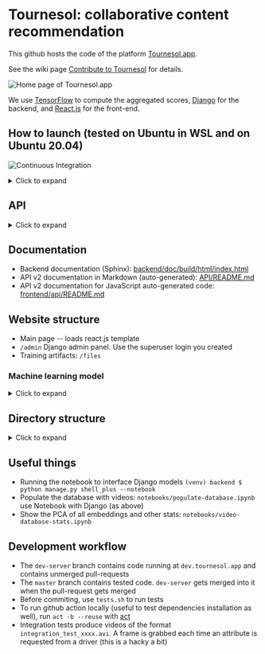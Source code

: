 # Tournesol: collaborative content recommendation

This github hosts the code of the platform [Tournesol.app](https://tournesol.app).

See the wiki page [Contribute to Tournesol](https://wiki.tournesol.app/index.php/Contribute_to_Tournesol) for details.

![Home page of Tournesol.app](https://user-images.githubusercontent.com/10453308/115123905-9b6b4300-9fbf-11eb-8853-25552d13f7b0.png)

We use [TensorFlow](http://tensorflow.org/) to compute the aggregated scores,
[Django](https://www.djangoproject.com/) for the backend, and [React.js](https://reactjs.org/) for the front-end.

## How to launch (tested on Ubuntu in WSL and on Ubuntu 20.04)

![Continuous Integration](https://github.com/tournesol-app/tournesol/workflows/Continuous%20Integration/badge.svg?branch=master)

<details>
  <summary>Click to expand</summary>

First, clone this repo and `cd` to it.
You will need [Docker](https://docs.docker.com/get-docker/) installed and configured.

<h3>Building the Docker image</h3>

The final image size (`docker image ls`) is about 4GB, but during the installation it might take more space.

1. Inside the repository, run `sudo docker build -t tournesol-app/tournesol docker`
2. At the end, the script will print the ssh certificate, like
   ```
   === Your ssh public key... ===
   ssh-rsa ...
   === /public key
   ```
   Copy the ssh-rsa line to your [GitHub account](https://github.com/settings/keys).
3. Run the container with `sudo docker run -p 8000:8000 -p 8899:8899 -p 5900:5900 -p 2222:22 -it tournesol-app/tournesol`.
   The `8000` port exposes the web server, the `8899` port exposes the jupyter notebook, `5900` is for VNC, and `2222` for ssh.
4. To run the same container again, remember the host name of the container (`root@xxx`) and run
   `sudo docker start -ai xxx`

To edit Tournesol source code, start the container and connect via ssh to port 2222 (set up your password, or the public key via the container terminal).
The default root password is `tournesol`.


<h3>Building front-end</h3>

Run inside the container (`npm run build` runs on image build):

```shell
$ cd frontend

# will watch for changes made to the frontend source code and re-build automatically:
frontend $ npm run dev
```

<h3>Running back-end</h3>

Run inside the container to launch the server, and the jupyter notebook:


```shell
(venv-tournesol) $ ./launch_debug.sh
```

Now you can navigate to http://127.0.0.1:8000 to view the development website, and to http://127.0.0.1:8899 to view the Jupyter notebook

To run all tests, do
```shell
(venv-tournesol) $ ./tests.sh
```

Note that the backend needs to be started in a special mode for integration tests, so please close the previous one if you started it (see `screen -ls` and close the backend_server screen).

To see the Jupyter token, run `jupyter notebook list` inside the container.

When running integration tests, you can connect to 127.0.0.1 via VNC (port 5900) to see Firefox

Auxiliary commands:

```shell
(venv-tournesol) $ . ./debug_export.sh # to set env vars, done automatically in Docker
# cd backend

# create the test database
(venv-tournesol) backend $ python manage.py migrate

# (optional) run training
(venv-tournesol) backend $ python manage.py ml_train

# (optional) download latest video metadata
(venv-tournesol) backend $ python manage.py add_videos

# optional: create a user for yourself
(venv-tournesol) backend $ python manage.py createsuperuser
```

Note that creating a super user is highly recommended for testing the website locally and contributing to the codebase. 💯

<h3>Running back-end</h3>

Several options are available to edit the code on the docker container.
- Vim
- The `remote-ssh` extension can be used on Vscode as detailed [here](<h3>Running back-end</h3>) 

</details>

## API
<details>
  <summary>Click to expand</summary>

API is implemented in [Django-REST](https://www.django-rest-framework.org/) using [Spectacular](https://github.com/tfranzel/drf-spectacular) for annotations compliany with [OpenAPI 3.0](https://swagger.io/specification/):

* API (v2): [api_v2](backend/backend/api_v2), running at [api/v2/](http://127.0.0.1:8000/api/v2/).
* For API v2, the [OpenAPI 3](https://swagger.io/specification/) schema is available at [schema.json](backend/schema.json)
  or at [schema/](http://127.0.0.1:8000/schema/)
  - To generate it, run
    ```shell
    backend $ python manage.py spectacular --file schema.json --format openapi-json --validate
    ```
* For API v2, auto-generated documentation is available as well:
  - Via Swagger: [schema/swagger-ui/](http://127.0.0.1:8000/schema/swagger-ui/)
  - Via ReDoc: [schema/redoc/](http://127.0.0.1:8000/schema/redoc/)
  
* <s>Old API (v1): [api.py](backend/backend/api_v1/api.py), will run at [api_explorer/](http://127.0.0.1:8000/api_explorer/)</s> deprecated

</details>

## Documentation

- Backend documentation (Sphinx): [backend/doc/build/html/index.html](backend/doc/build/html/index.html)
- API v2 documentation in Markdown (auto-generated): [API/README.md](API/README.md)
- API v2 documentation for JavaScript auto-generated code: [frontend/api/README.md](frontend/api/README.md)


## Website structure

- Main page -- loads react.js template
- `/admin` Django admin panel. Use the superuser login you created
- Training artifacts: `/files`

### Machine learning model

<details>
  <summary>Click to expand</summary>

- The video fields (reliability, ...) are described in [rating_fields.py](backend/backend/rating_fields.py).
- The model transforms Expert Ratings (pairwise comparisons), [`ExpertRating`](backend/backend/models.py) model into aggregated scores for each `Video`
- Per-expert scores are written to the `VideoRating` model
- To run the model training, call `backend $ python manage.py ml_train`, this will run the [ml_train.py](backend/backend/management/commands/ml_train.py)
  * The script will save weights and plots to `backend/../.models/`
  * The script will use the [default config file](backend/backend/ml_model/config/featureless_config.gin) specified by `--config`
  * To run hyperparameter tuning with [ray tune](https://docs.ray.io/en/latest/tune/index.html), add the `--tune` option and use a corresponding config file, such as
    [featureless_config_hparam_search.gin](backend/backend/ml_model/config/featureless_config_hparam_search.gin).
    The file will generate TensorBoard logs and best/worst predictions in `~/ray_results`.
- There are 2 frameworks used in the project:
  * Embedding model. Uses the `Video.embedding` field in order to represent a video
  * **(now used)** [Featureless model](https://www.overleaf.com/project/5f44dd8e84c8540001bf1552).
    For each video and each expert, there is a variable
- Code structure for the ML models, see [backend/backend/ml_model](backend/backend/ml_model)
  1. [preference_aggregation.py](backend/backend/ml_model/preference_aggregation.py) defines the abstract preference aggregation model without application to Tournesol
     - Constructor creates the model, `fit()` trains it, `__call__()` is for prediction.
     - `MedianPreferenceAggregator` takes outputs of many models and computes the median
     - [preference_aggregation_featureless.py](backend/backend/ml_model/preference_aggregation_featureless.py) Featureless implementation
       - `VariableIndexLayer` defines the Keras layer with a variable which takes indices as inputs and outputs `variable[index]`
       - `AllRatingsWithCommon` defines the wrapper around `VariableIndexLayer` with user-friendly access (indices are converted into names and vice-versa), as well as checkpointing
       - `FeaturelessPreferenceLearningModel` defines a wrapper around `AllRatingsWithCommon` which implements prediction for a particular user, and ratings storage
       - `FeaturelessMedianPreferenceAverageRegularizationAggregator` implements the losses, minibatch computation and the plotting of losses
     - [preference_aggregation_with_embeddings.py](backend/backend/ml_model/preference_aggregation_with_embeddings.py) Embedding implementation
  2. [client_server/database_learner.py](backend/backend/ml_model/client_server/database_learner.py) Abstract class to load data to and from the database into the Preference Aggregation model
     - Constructor loads data, the `fit()` method trains the model, `update_features()` saves results. `load()` and `save()` are for checkpointing
     - [django_ml_featureless.py](backend/backend/ml_model/client_server/django_ml_featureless.py) Featureless implementation
     - [django_ml_embedding.py](backend/backend/ml_model/client_server/django_ml_embedding.py) Embedding implementation

<h4>Where to add online updates</h4>

The rough plan to add online updates would be to:
1. Create a `DatabasePreferenceLearnerFeatureless` as a global object inside the Django code (do once, it would take time)
2. Load current weights data from a checkpoint (do once, it would take time), use `.load()`
3. Load the ratings into the learner, use `.fit()` with `0` epochs
4. Do custom updates (write your own `tf.function` that will re-compute the weights)
5. Get the results and send via API

For quick development, you can use Jupyter notebooks (running by-default on port 8899 if started via [launch.sh](launch.sh))

</details>

## Directory structure

<details><summary>Click to expand</summary>

- notebooks -- research and development
- frontend -- react.js code
- backend -- django/tensorflow code
- backend/db.sqlite3 -- database with videos, preferences, ratings
- backend/api.py -- API definition
- backend/models.py -- Models definition. After updating, run `(venv) backend $ python manage.py makemigrations && python manage.py migrate`
- backend/ml_models.py -- Machine Learning part of the project (server definition included)
- backend/ml_client.py _trainr
- backend/preference_aggregation.py -- code to aggregate expert ratings
- backend/rating_fields.py -- video fields (rating)
- backend/video_search.py -- code to search for a video by name in Django database
- backend/add_videos.py -- code to import videos from YouTube
- backend/management - code to automate import/ml server tasks
- config -- server configuration files
- scripts -- server scripts

</details>

## Useful things
- Running the notebook to interface Django models
  `(venv) backend $ python manage.py shell_plus --notebook`
- Populate the database with videos: `notebooks/populate-database.ipynb` use Notebook with Django (as above)
- Show the PCA of all embeddings and other stats: `notebooks/video-database-stats.ipynb`

## Development workflow
- The `dev-server` branch contains code running at `dev.tournesol.app` and contains unmerged pull-requests
- The `master` branch contains tested code. `dev-server` gets merged into it when the pull-request gets merged
- Before commiting, use `tests.sh` to run tests 
- To run github action locally (useful to test dependencies installation as well), run `act -b --reuse` with [act](https://github.com/nektos/act)
- Integration tests produce videos of the format `integration_test_xxxx.avi`. A frame is grabbed each time an attribute is requested from a driver (this is a hacky a bit)
